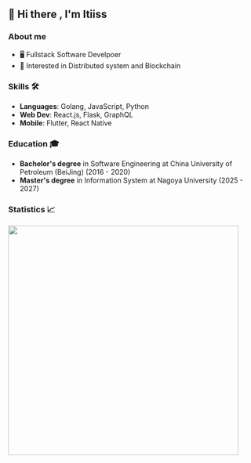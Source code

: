 ## 👋 Hi there , I'm Itiiss
### About me

- 🖥 Fullstack Software Develpoer
- 🤔 Interested in Distributed system and Blockchain

### Skills 🛠️
- **Languages**: Golang, JavaScript, Python
- **Web Dev**: React.js, Flask, GraphQL
- **Mobile**: Flutter, React Native

### Education 🎓
- **Bachelor's degree** in Software Engineering at China University of Petroleum (BeiJing) (2016 - 2020)
- **Master's degree** in Information System at Nagoya University (2025 - 2027)
  
### Statistics 📈

<div style="
    display: flex;align-items: center;flex: 1 1 0;"
    class="d-flex align-center"
>
<a >
  <img align="center" width="469px" src="https://github-readme-stats.vercel.app/api?username=itiiss&count_private=true&show_icons=true" />
</a>
</div>

